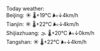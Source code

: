 Today weather:  
Beijing: ☀️ 🌡️+19°C 🌬️↓4km/h  
Tianjin: ☀️ 🌡️+22°C 🌬️↓4km/h  
Shijiazhuang: 🌫  🌡️+20°C 🌬️↓0km/h  
Tangshan: ☀️ 🌡️+22°C 🌬️↓4km/h  
